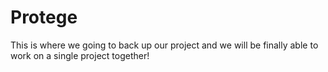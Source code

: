 # Protege

This is where we going to back up our project and we will be finally able to work on a single project together!
